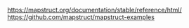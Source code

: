 https://mapstruct.org/documentation/stable/reference/html/
https://github.com/mapstruct/mapstruct-examples